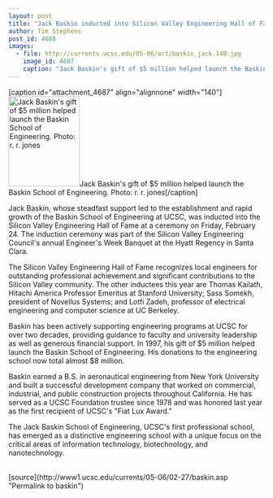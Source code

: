 ```yaml
---
layout: post
title: "Jack Baskin inducted into Silicon Valley Engineering Hall of Fame"
author: Tim Stephens
post_id: 4688
images:
  - file: http://currents.ucsc.edu/05-06/art/baskin_jack.140.jpg
    image_id: 4687
    caption: "Jack Baskin's gift of $5 million helped launch the Baskin School of Engineering. Photo: r. r. jones"
---
```


[caption id="attachment_4687" align="alignnone" width="140"]<a href="http://localhost/mysite/wp-content/uploads/2006/02/baskin_jack.140.jpg"><img class="size-full wp-image-4687" src="http://localhost/mysite/wp-content/uploads/2006/02/baskin_jack.140.jpg" alt="Jack Baskin's gift of $5 million helped launch the Baskin School of Engineering. Photo: r. r. jones" width="140" height="177" /></a>Jack Baskin's gift of $5 million helped launch the Baskin School of Engineering. Photo: r. r. jones[/caption]
<a name="content" id="content"></a>
<p>
  Jack Baskin, whose steadfast support led to the establishment and rapid growth of the Baskin School of Engineering at UCSC, was inducted into the Silicon Valley Engineering Hall of Fame at a ceremony on Friday, February 24. The induction ceremony was part of the Silicon Valley Engineering Council's annual Engineer's Week Banquet at the Hyatt Regency in Santa Clara.
</p>
<p>
  The Silicon Valley Engineering Hall of Fame recognizes local engineers for outstanding professional achievement and significant contributions to the Silicon Valley community. The other inductees this year are Thomas Kailath, Hitachi America Professor Emeritus at Stanford University; Sass Somekh, president of Novellus Systems; and Lotfi Zadeh, professor of electrical engineering and computer science at UC Berkeley.
</p>
<p>
  Baskin has been actively supporting engineering programs at UCSC for over two decades, providing guidance to faculty and university leadership as well as generous financial support. In 1997, his gift of $5 million helped launch the Baskin School of Engineering. His donations to the engineering school now total almost $8 million.
</p>
<p>
  Baskin earned a B.S. in aeronautical engineering from New York University and built a successful development company that worked on commercial, industrial, and public construction projects throughout California. He has served as a UCSC Foundation trustee since 1978 and was honored last year as the first recipient of UCSC's "Fiat Lux Award."
</p>
<p>
  The Jack Baskin School of Engineering, UCSC's first professional school, has emerged as a distinctive engineering school with a unique focus on the critical areas of information technology, biotechnology, and nanotechnology.<br>
  <br>
</p>
[source](http://www1.ucsc.edu/currents/05-06/02-27/baskin.asp "Permalink to baskin")
